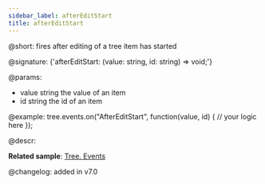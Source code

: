 ```yaml
---
sidebar_label: afterEditStart
title: afterEditStart
---          
```


@short: fires after editing of a tree item has started

@signature: {'afterEditStart: (value: string, id: string) => void;'}

@params: 
- value     string  the value of an item
- id        string  the id of an item

@example:
tree.events.on("AfterEditStart", function(value, id) {
    // your logic here
});



@descr:

**Related sample**: [Tree. Events](https://snippet.dhtmlx.com/vux1ye9g)

@changelog: added in v7.0


